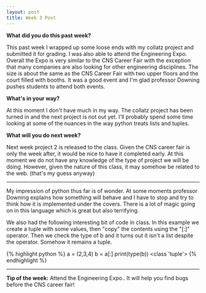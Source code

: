 ```yaml
---
layout: post
title: Week 3 Post
---
```





**What did you do this past week?**

This past week I wrapped up some loose ends with my collatz project and submitted it for grading. I was also able to attend the Engineering Expo. Overall the Expo is very similar to the CNS Career Fair with the exception that many companies are also looking for other engineering disciplines. The size is about the same as the CNS Career Fair with two upper floors and the court filled with booths. It was a good event and I'm glad professor Downing pushes students to attend both events. 

**What's in your way?**

At this moment I don't have much in my way. The collatz project has been turned in and the next project is not out yet. I'll probably spend some time looking at some of the nuances in the way python treats lists and tuples. 

**What will you do next week?**

Next week project 2 is released to the class. Given the CNS career fair is only the week after, it would be nice to have it completed early. At this moment we do not have any knowledge of the type of project we will be doing. However, given the nature of this class, it may somehow be related to the web. (that's my guess anyway) 

***

My impression of python thus far is of wonder. At some moments professor Downing explains how something will behave and I have to stop and try to think how it is implemented under the covers. There is a lot of magic going on in this language which is great but also terrifying. 

We also had the following interesting bit of code in class. In this example we create a tuple with some values, then "copy" the contents using the "[:]" operator. Then we check the type of b and it turns out it isn't a list despite the operator. Somehow it remains a tuple. 

{% highlight python %}
a = (2,3,4)
b = a[:]
print(type(b))
<class 'tuple'>
{% endhighlight %}

***

**Tip of the week:**
Attend the Engineering Expo.. It will help you find bugs before the CNS career fair!


